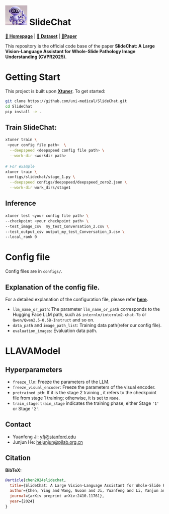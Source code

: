 # <img src="./img/icon.jpg" width="70" height="63"> SlideChat

[🍎 **Homepage**](https://uni-medical.github.io/SlideChat.github.io/) | [🤗 **Dataset**](https://huggingface.co/datasets/General-Medical-AI/SlideBench) | [📖**Paper**](https://arxiv.org/pdf/2410.11761v1) 

This repository is the official code base of the paper **SlideChat: A Large Vision-Language Assistant for Whole-Slide Pathology Image Understanding (CVPR2025)**.

# Getting Start


This project is built upon [**Xtuner**](https://github.com/InternLM/xtuner). To get started:

```bash
git clone https://github.com/uni-medical/SlideChat.git
cd SlideChat
pip install -e .
```

## Train SlideChat:
```bash
xtuner train \
 <your config file path>  \
  --deepspeed <deepspeed config file path> \
  --work-dir <workdir path>

# For example
xtuner train \
 configs/slidechat/stage_1.py \
  --deepspeed configs/deepspeed/deepspeed_zero2.json \
  --work-dir work_dirs/stage1
```


## Inference

```bash
xtuner test <your config file path> \
--checkpoint <your checkpoint path> \
--test_image_csv  my_test_Conversation_2.csv \
--test_output_csv output_my_test_Conversation_3.csv \
--local_rank 0
```

# Config file
Config files are in `configs/`.
## Explanation of the config file.
For a detailed explanation of the configuration file, please refer [**here**](https://xtuner.readthedocs.io/zh-cn/latest/training/modify_settings.html).

- `llm_name_or_path`: The parameter `llm_name_or_path` corresponds to the Hugging Face LLM path, such as `internlm/internlm2-chat-7b` or `Qwen/Qwen2.5-0.5B-Instruct` and so on.
- `data_path` and `image_path_list`: Training data path(refer our config file).
- `evaluation_images`: Evaluation data path.

# LLAVAModel
## Hyperparameters
- `freeze_llm`: Freeze the parameters of the LLM.
- `freeze_visual_encoder`: Freeze the parameters of the visual encoder.
- `pretrained_pth`: If it is the stage 2 training , it refers to the checkpoint file from stage 1 training; otherwise, it is set to `None`.
- `train_stage`: `train_stage` indicates the training phase, either Stage `'1'` or Stage `'2'`.

## Contact

- Yuanfeng Ji: yfj@stanford.edu
- Junjun He: hejunjun@pjlab.org.cn

## Citation

**BibTeX:**

```bibtex
@article{chen2024slidechat,
  title={SlideChat: A Large Vision-Language Assistant for Whole-Slide Pathology Image Understanding},
  author={Chen, Ying and Wang, Guoan and Ji, Yuanfeng and Li, Yanjun and Ye, Jin and Li, Tianbin and Zhang, Bin and Pei, Nana and Yu, Rongshan and Qiao, Yu and others},
  journal={arXiv preprint arXiv:2410.11761},
  year={2024}
}
```
